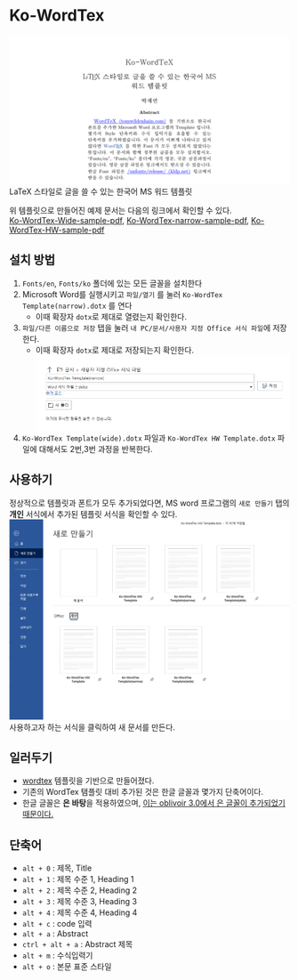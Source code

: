 # Ko-WordTex
![ko-wordtex](/image/abstract.png)
LaTeX 스타일로 글을 쓸 수 있는 한국어 MS 워드 템플릿  

위 템플릿으로 만들어진 예제 문서는 다음의 링크에서 확인할 수 있다.  
[Ko-WordTex-Wide-sample-pdf](./sample/Ko-WordTex%20Template(wide)%20sample.pdf), [Ko-WordTex-narrow-sample-pdf](./sample/Ko-WordTex%20Template(narrow)%20sample.pdf), [Ko-WordTex-HW-sample-pdf](./sample/Ko-WordTex%20HW%20Templage%20sample.pdf)

## 설치 방법
1. `Fonts/en`, `Fonts/ko` 폴더에 있는 모든 글꼴을 설치한다
2. Microsoft Word를 실행시키고 `파일/열기` 를 눌러 `Ko-WordTex Template(narrow).dotx` 를 연다
    - 이때 확장자 `dotx`로 제대로 열렸는지 확인한다.
3. `파일/다른 이름으로 저장` 탭을 눌러 `내 PC/문서/사용자 지정 Office 서식 파일`에 저장한다.
    - 이때 확장자 `dotx`로 제대로 저장되는지 확인한다.
  ![save-img](image/save%20dotx.png)
4. `Ko-WordTex Template(wide).dotx` 파일과 `Ko-WordTex HW Template.dotx` 파일에 대해서도 2번,3번 과정을 반복한다.

## 사용하기
정상적으로 템플릿과 폰트가 모두 추가되었다면, MS word 프로그램의 `새로 만들기`  탭의 **개인** 서식에서 추가된 템플릿 서식을 확인할 수 있다.
![newpage](image/new%20page.png) 
사용하고자 하는 서식을 클릭하여 새 문서를 만든다.

## 일러두기
- [wordtex](https://www.andrew.cmu.edu/user/twildenh/wordtex/) 템플릿을 기반으로 만들어졌다.
- 기존의 WordTex 탬플릿 대비 추가된 것은 한글 글꼴과 몇가지 단축어이다.
- 한글 글꼴은 **은 바탕**을 적용하였으며, [이는 oblivoir 3.0에서 은 글꼴이 추가되었기 때문이다.](http://www.ktug.org/xe/index.php?document_srl=250220&mid=KTUG_open_board)

## 단축어
- `alt + 0` : 제목, Title
- `alt + 1` : 제목 수준 1, Heading 1
- `alt + 2` : 제목 수준 2, Heading 2
- `alt + 3` : 제목 수준 3, Heading 3
- `alt + 4` : 제목 수준 4, Heading 4
- `alt + c` : code 입력
- `alt + a` : Abstract
- `ctrl + alt + a` : Abstract 제목
- `alt + m` :  수식입력기
- `alt + o` : 본문 표준 스타일
